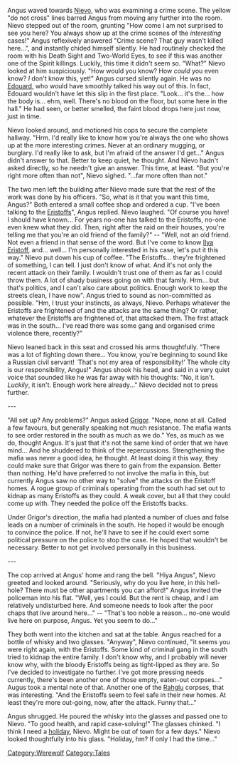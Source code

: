 Angus waved towards [Nievo](Nievo_Ashkov "wikilink"), who was examining
a crime scene. The yellow "do not cross" lines barred Angus from moving
any further into the room. Nievo stepped out of the room, grunting "How
come I am not surprised to see you here? You always show up at the crime
scenes of the *interesting* cases\!" Angus reflexively answered "Crime
scene? That guy wasn't killed here...", and instantly chided himself
silently. He had routinely checked the room with his Death Sight and
Two-World Eyes, to see if this was another one of the Spirit killings.
Luckily, this time it didn't seem so. "What?" Nievo looked at him
suspiciously. "How would you know? How *could* you even know? *I* don't
know this, yet\!" Angus cursed silently again. He was no
[Edouard](Edouard "wikilink"), who would have smoothly talked his way
out of this. In fact, Edouard wouldn't have let this slip in the first
place. "Look... it's the... how the body is... ehm, well. There's no
blood on the floor, but some here in the hall." He had seen, or better
smelled, the faint blood drops here just now, just in time.

Nievo looked around, and motioned his cops to secure the complete
hallway. "Hrm. I'd really like to know how you're always the one who
shows up at the more interesting crimes. Never at an ordinary mugging,
or burglary. I'd really like to ask, but I'm afraid of the answer I'd
get..." Angus didn't answer to that. Better to keep quiet, he thought.
And Nievo hadn't asked directly, so he needn't give an answer. This
time, at least. "But you're right more often than not", Nievo sighed.
"...far more often than not."

The two men left the building after Nievo made sure that the rest of the
work was done by his officers. "So, what is it that you want this time,
Angus?" Both entered a small coffee shop and ordered a cup. "I've been
talking to the [Eristoffs](Eristoffs "wikilink")", Angus replied. Nievo
laughed. "Of course you have\! I should have known... For years no-one
has talked to the Eristoffs, no-one even knew what they did. Then, right
after the raid on their houses, you're telling me that you're an old
friend of the family?" -- "Well, not an old friend. Not even a friend in
that sense of the word. But I've come to know [Ilya
Eristoff](Ilya_Eristoff "wikilink"), and... well... I'm personally
interested in his case, let's put it this way." Nievo put down his cup
of coffee. "The Eristoffs... they're frightened of something, I can
tell. I just don't know of what. And it's not only the recent attack on
their family. I wouldn't trust one of them as far as I could throw them.
A lot of shady business going on with that family. Hrm... but that's
politics, and I can't also care about politics. Enough work to keep the
streets clean, I have now". Angus tried to sound as non-committed as
possible. "Hm, I trust your instincts, as always, Nievo. Perhaps
whatever the Eristoffs are frightened of and the attacks are the same
thing? Or rather, whatever the Eristoffs are frightened of, that
attacked them. The first attack was in the south... I've read there was
some gang and organised crime violence there, recently?"

Nievo leaned back in this seat and crossed his arms thoughtfully. "There
was a lot of fighting down there... You know, you're beginning to sound
like a Russian civil servant\! \`That's not my area of responsibility\!'
The whole city is our responsibility, Angus\!" Angus shook his head, and
said in a very quiet voice that sounded like he was far away with his
thoughts: "No, it isn't. *Luckily*, it isn't. Enough work here
already..." Nievo decided not to press further.

\---

"All set up? Any problems?" Angus asked [Grigor](Grigor "wikilink").
"Nope, none at all. Called a few favours, but generally speaking not
much resistance. The mafia wants to see order restored in the south as
much as we do." Yes, as much as we do, thought Angus. It's just that
it's not the same kind of order that we have mind... And he shuddered to
think of the repercussions. Strengthening the mafia was never a good
idea, he thought. At least doing it this way, they could make sure that
Grigor was there to gain from the expansion. Better than nothing. He'd
have preferred to not involve the mafia in this, but currently Angus saw
no other way to "solve" the attacks on the Eristoff homes. A rogue group
of criminals operating from the south had set out to kidnap as many
Eristoffs as they could. A weak cover, but all that they could come up
with. They needed the police off the Eristoffs backs.

Under Grigor's direction, the mafia had planted a number of clues and
false leads on a number of criminals in the south. He hoped it would be
enough to convince the police. If not, he'll have to see if he could
exert some political pressure on the police to stop the case. He hoped
that wouldn't be necessary. Better to not get involved personally in
this business.

\---

The cop arrived at Angus' home and rang the bell. "Hiya Angus", Nievo
greeted and looked around. "Seriously, why do you live here, in this
hell-hole? There must be other apartments you can afford\!" Angus
invited the policeman into his flat. "Well, yes I could. But the rent is
cheap, and I am relatively undisturbed here. And someone needs to look
after the poor chaps that live around here..." -- "That's too noble a
reason... no-one would live here on purpose, Angus. Yet you seem to
do..."

They both went into the kitchen and sat at the table. Angus reached for
a bottle of whisky and two glasses. "Anyway", Nievo continued, "it seems
you were right again, with the Eristoffs. Some kind of criminal gang in
the south tried to kidnap the entire family. I don't know why, and I
probably will never know why, with the bloody Eristoffs being as
tight-lipped as they are. So I've decided to investigate no further.
I've got more pressing needs currently, there's been another one of
those empty, eaten-out corpses..." Augus took a mental note of that.
Another one of the [Rahglu](Rahglu "wikilink") corpses, that was
interesting. "And the Eristoffs seem to feel safe in their new homes. At
least they're more out-going, now, after the attack. Funny that..."

Angus shrugged. He poured the whisky into the glasses and passed one to
Nievo. "To good health, and rapid case-solving\!" The glasses chinked.
"I think I need a [holiday](Angus_quest_for_Harmony "wikilink"), Nievo.
Might be out of town for a few days." Nievo looked thoughtfully into his
glass. "Holiday, hm? If only I had the time..."

[Category:Werewolf](Category:Werewolf "wikilink")
[Category:Tales](Category:Tales "wikilink")
